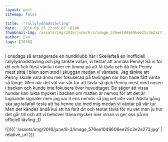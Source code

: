 ```yaml
---
layout: post
sitemap: false

title:  "rallylydnadstävling"
date:   2016-06-25 22:05:07 +0100
thumbnail-img: /assets/img/2016/june/8-3/image_576ee1049606ee25c3e2a273.jpg
author: Eva
tags: [2016]
---
```


I onsdags så arrangerade en hundklubb här i Skellefteå en inofficiell rallylydnadstävling och jag tänkte vafan, vi testar att anmäla Penny! Så vi for dit och fick först vänta i över en timma på att få tävla och då fick Penny mest sitta i bilen som stod i skuggan medan vi väntade. Jag tänkte att Penny skulle vara ännu mer fokuserad på tävlingen när hon hade fått vänta så länge. Men när det väl var vår tur att tävla så gick Penny mest med nosen i backen och kunde inte fokusera över huvudtaget. De säger att vissa hundar kan lukta mycket i backen om matten är nervös för att det är lugnande signaler men jag var it ens nervös så jag vet inte vad. Nästa gång ska jag iallafall testa att ha henne ute med mig medan vi väntar på vår tur. Men det kändes ändå kul att ha farit dit och testat tävla för nu vet man ju hur det går till och att vi behöver träna mycker mer innan vi ger oss på en officiell tävling ;D

![]({{ '/assets/img/2016/june/8-3/image_576ee1049606ee25c3e2a273.jpg'  | relative_url }})

